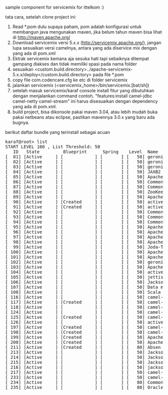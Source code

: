 sample component for servicemix
for ittelkom :)

tata cara, setelah clone project ini:<br/>
1. Read *.pom dulu supaya paham, pom adalah konfigurasi untuk membangun java mengunakan maven, jika belum tahun maven bisa lihat di http://maven.apache.org/ <br/>
2. Download servicemix versi 5.x.x (http://servicemix.apache.org/), jangan lupa sesuaikan versi camelnya, antara yang ada diservice mix dengan yang ada di pom.xml<br/>
3. Ektrak servicemix kemana aja sesuka hati tapi sebaiknya ditempat gampang diakses dan tidak memiliki spasi pada nama folder<br/>
4. sesuaikan  <custom.build.directory>../apache-servicemix-5.x.x/deploy</custom.build.directory> pada file *.pom<br/>
5. copy file com.codencare.cfg ke etc di folder servicemix<br/>
6. jalankan servicemix (<servicemix_home>/bin/servicemix.[bat/sh])<br/>
7. setelah masuk servicemix/karaf console install fitur yang dibutuhkan dengan menjalankan command contoh.
   "features:install  camel-jdbc camel-netty camel-stream"
   ini harus disesuaikan dengan dependency yang ada di pom.xml.<br/>
8. build project, bisa dikonsole pakai maven 3.04, atau lebih mudah buka pakai netbeans atau eclipse, pastikan mavennya 3.0.x yang baru ada bugnya.<br/>


berikut daftar bundle yang terinstall sebagai acuan
<pre>
karaf@root> list
START LEVEL 100 , List Threshold: 50
   ID   State         Blueprint      Spring    Level  Name
[  81] [Active     ] [            ] [       ] [   50] geronimo-annotation_1.0_spec (1.1.1)
[  82] [Active     ] [            ] [       ] [   50] geronimo-jms_1.1_spec (1.1.1)
[  83] [Active     ] [            ] [       ] [   50] geronimo-j2ee-management_1.1_spec (1.0.1)
[  84] [Active     ] [            ] [       ] [   50] JAXB2 Basics - Runtime (0.6.4)
[  85] [Active     ] [            ] [       ] [   50] Apache ServiceMix :: Bundles :: jaxb-impl (2.2.1.1_2)
[  86] [Active     ] [            ] [       ] [   50] Commons Pool (1.6.0)
[  87] [Active     ] [            ] [       ] [   50] Commons Net (3.3.0)
[  88] [Active     ] [            ] [       ] [   50] ZooKeeper Bundle (3.4.5)
[  89] [Active     ] [            ] [       ] [   50] Apache XBean :: Spring (3.16.0)
[  90] [Active     ] [Created     ] [       ] [   50] activemq-osgi (5.10.0)
[  91] [Active     ] [Created     ] [       ] [   50] activemq-karaf (5.10.0)
[  92] [Active     ] [            ] [       ] [   50] Commons Collections (3.2.1)
[  93] [Active     ] [            ] [       ] [   50] Commons Lang (2.6)
[  94] [Active     ] [            ] [       ] [   50] Commons Codec (1.4)
[  95] [Active     ] [            ] [       ] [   50] Apache ServiceMix :: Bundles :: velocity (1.7.0.6)
[  96] [Active     ] [            ] [       ] [   50] Apache ServiceMix :: Bundles :: jasypt (1.9.1.1)
[  97] [Active     ] [            ] [       ] [   50] Apache ServiceMix :: Specs :: Stax API 1.0 (1.9.0)
[  98] [Active     ] [            ] [       ] [   50] Apache ServiceMix :: Bundles :: xpp3 (1.1.0.4c_5)
[  99] [Active     ] [            ] [       ] [   50] Joda-Time (1.6.2)
[ 100] [Active     ] [            ] [       ] [   50] Apache ServiceMix :: Bundles :: xstream (1.4.7.1)
[ 101] [Active     ] [            ] [       ] [   50] Apache Aries Transaction Manager (1.0.0)
[ 102] [Active     ] [            ] [       ] [   50] geronimo-j2ee-connector_1.5_spec (2.0.0)
[ 103] [Active     ] [            ] [       ] [   50] Apache Aries Util (1.0.0)
[ 104] [Active     ] [            ] [       ] [   50] activeio-core (3.1.4)
[ 105] [Active     ] [            ] [       ] [   50] jettison (1.3.5)
[ 106] [Active     ] [            ] [       ] [   50] Jackson JSON processor (1.9.12)
[ 107] [Active     ] [            ] [       ] [   50] Data mapper for Jackson JSON processor (1.9.12)
[ 108] [Active     ] [            ] [       ] [   50] Scala Standard Library (2.11.0.v20140415-163722-cac6383e66)
[ 116] [Active     ] [            ] [       ] [   50] camel-core (2.14.1)
[ 117] [Active     ] [Created     ] [       ] [   50] camel-karaf-commands (2.14.1)
[ 118] [Active     ] [            ] [       ] [   50] camel-jms (2.14.1)
[ 124] [Active     ] [            ] [       ] [   50] camel-spring (2.14.1)
[ 125] [Active     ] [Created     ] [       ] [   50] camel-blueprint (2.14.1)
[ 126] [Active     ] [            ] [       ] [   50] activemq-camel (5.10.0)
[ 197] [Active     ] [Created     ] [       ] [   50] camel-cxf-transport (2.14.1)
[ 198] [Active     ] [Created     ] [       ] [   50] camel-cxf (2.14.1)
[ 199] [Active     ] [Created     ] [       ] [   50] Apache ServiceMix :: ActiveMQ :: Service (5.4.0)
[ 200] [Active     ] [Created     ] [       ] [   50] Apache ServiceMix :: ActiveMQ :: Camel (5.4.0)
[ 211] [Active     ] [Created     ] [       ] [   80] Absen Communication (0.1.0)
[ 213] [Active     ] [            ] [       ] [   50] Jackson-annotations (2.4.1)
[ 214] [Active     ] [            ] [       ] [   50] Jackson-module-JAXB-annotations (2.4.1)
[ 215] [Active     ] [            ] [       ] [   50] Jackson-core (2.4.1)
[ 216] [Active     ] [            ] [       ] [   50] jackson-databind (2.4.1)
[ 217] [Active     ] [            ] [       ] [   50] camel-jackson (2.14.1)
[ 233] [Active     ] [            ] [       ] [   50] camel-jdbc (2.14.1)
[ 234] [Active     ] [            ] [       ] [   80] Commons DBCP (1.4)
[ 235] [Active     ] [            ] [       ] [   80] Oracle Corporation's JDBC Driver for MySQL (5.1.34)
</pre>